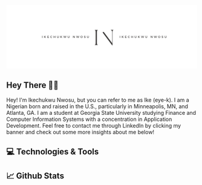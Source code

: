 [![Ike Nwosu Header](https://github.com/inwosu11/inwosu11/blob/f4378747312d086363e0404243fbac28fb933286/White%20Minimalist%20Simple%20Aesthetic%20Name%20Twitter%20Header.png)](https://www.linkedin.com/in/ike-nwosu/)
## Hey There 👋🏿
Hey! I'm Ikechukwu Nwosu, but you can refer to me as Ike (eye-k). I am a Nigerian born and raised in the U.S., particularly in Minneapolis, MN, and Atlanta, GA. I am a student at Georgia State University studying Finance and Computer Information Systems with a concentration in Application Development. Feel free to contact me through LinkedIn by clicking my banner and check out some more insights about me below!
## 💻 Technologies & Tools

## 📈 Github Stats



<!--
**inwosu11/inwosu11** is a ✨ _special_ ✨ repository because its `README.md` (this file) appears on your GitHub profile.

Here are some ideas to get you started:

- 🔭 I’m currently working on ...
- 🌱 I’m currently learning ...
- 👯 I’m looking to collaborate on ...
- 🤔 I’m looking for help with ...
- 💬 Ask me about ...
- 📫 How to reach me: ...
- 😄 Pronouns: ...
- ⚡ Fun fact: ...
-->
